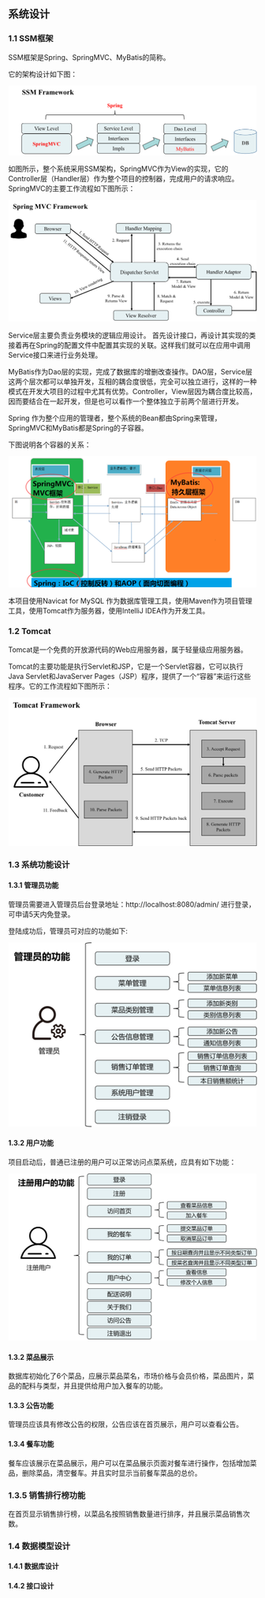 ## 系统设计

### 1.1 SSM框架

SSM框架是Spring、SpringMVC、MyBatis的简称。

它的架构设计如下图：

![SSM框架](./img/SSM.png)

如图所示，整个系统采用SSM架构，SpringMVC作为View的实现，它的Controller层（Handler层）作为整个项目的控制器，完成用户的请求响应。SpringMVC的主要工作流程如下图所示：

![SpringMVC](./img/SpringMVC.png)



Service层主要负责业务模块的逻辑应用设计。 首先设计接口，再设计其实现的类
接着再在Spring的配置文件中配置其实现的关联。这样我们就可以在应用中调用Service接口来进行业务处理。


MyBatis作为Dao层的实现，完成了数据库的增删改查操作。DAO层，Service层这两个层次都可以单独开发，互相的耦合度很低，完全可以独立进行，这样的一种模式在开发大项目的过程中尤其有优势。Controller，View层因为耦合度比较高，因而要结合在一起开发，但是也可以看作一个整体独立于前两个层进行开发。

Spring 作为整个应用的管理者，整个系统的Bean都由Spring来管理，SpringMVC和MyBatis都是Spring的子容器。

下图说明各个容器的关系：

![SSM框架](./img/SSM-AOP.png)

本项目使用Navicat for MySQL 作为数据库管理工具，使用Maven作为项目管理工具，使用Tomcat作为服务器，使用IntelliJ IDEA作为开发工具。

### 1.2 Tomcat

Tomcat是一个免费的开放源代码的Web应用服务器，属于轻量级应用服务器。

Tomcat的主要功能是执行Servlet和JSP，它是一个Servlet容器，它可以执行Java Servlet和JavaServer Pages（JSP）程序，提供了一个“容器”来运行这些程序。它的工作流程如下图所示：

![Tomcat](./img/Tomcat.png)


### 1.3 系统功能设计

#### 1.3.1 管理员功能

管理员需要进入管理员后台登录地址：http://localhost:8080/admin/ 进行登录，可申请5天内免登录。

登陆成功后，管理员可对应的功能如下:

![管理员功能](./img/管理员.png)



#### 1.3.2 用户功能

项目启动后，普通已注册的用户可以正常访问点菜系统，应具有如下功能：

![用户功能](./img/用户.png)


#### 1.3.2 菜品展示

数据库初始化了6个菜品，应展示菜品菜名，市场价格与会员价格，菜品图片，菜品的配料与类型，并且提供给用户加入餐车的功能。

#### 1.3.3 公告功能

管理员应该具有修改公告的权限，公告应该在首页展示，用户可以查看公告。

#### 1.3.4 餐车功能

餐车应该展示在菜品展示，用户可以在菜品展示页面对餐车进行操作，包括增加菜品，删除菜品，清空餐车。并且实时显示当前餐车菜品的总价。

### 1.3.5 销售排行榜功能

在首页显示销售排行榜，以菜品名按照销售数量进行排序，并且展示菜品销售次数。

### 1.4 数据模型设计


#### 1.4.1 数据库设计

#### 1.4.2 接口设计















